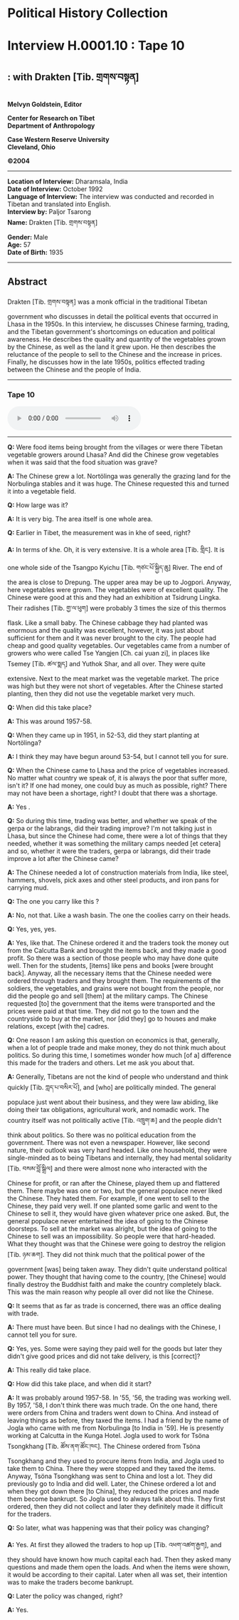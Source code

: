 # Political History Collection  
# Interview H.0001.10 : Tape 10  
##  : with Drakten [Tib. གྲགས་བསྟན]  
  
**Melvyn Goldstein, Editor**  

**Center for Research on Tibet**  
**Department of Anthropology**  

**Case Western Reserve University**  
**Cleveland, Ohio**  

**©2004**  

---  
**Location of Interview:** Dharamsala, India  
**Date of Interview:** October 1992  
**Language of Interview:** The interview was conducted and recorded in Tibetan and translated into English.  
**Interview by:** Paljor Tsarong  
**Name:** Drakten [Tib. གྲགས་བསྟན]  
**Gender:** Male  
**Age:** 57  
**Date of Birth:** 1935  
  
---  
## Abstract  

 Drakten [Tib. གྲགས་བསྟན] was a monk official in the traditional Tibetan government who discusses in detail the political events that occurred in Lhasa in the 1950s. In this interview, he discusses Chinese farming, trading, and the Tibetan government's shortcomings on education and political awareness. He describes the quality and quantity of the vegetables grown by the Chinese, as well as the land it grew upon. He then describes the reluctance of the people to sell to the Chinese and the increase in prices. Finally, he discusses how in the late 1950s, politics effected trading between the Chinese and the people of India.   

---  
### Tape 10  

<audio controls>
<source src="https://tile.loc.gov/storage-services/service/asian/asiantoha/H_0001_10/H_0001_10.mp3" type="audio/mp3">
Your browser does not support the audio element.
</audio>  

---

**Q:**  Were food items being brought from the villages or were there Tibetan vegetable growers around Lhasa? And did the Chinese grow vegetables when it was said that the food situation was grave?   

**A:**  The Chinese grew a lot. Nortölinga was generally the grazing land for the <span class="tooltip" data-text="[tib. ནོར་བུ་གླིང་ཁ] The summer palace of the Dalai Lama.">Norbulinga</span> stables and it was huge. The Chinese requested this and turned it into a vegetable field.   

**Q:**  How large was it?   

**A:**  It is very big. The area itself is one whole area.   

**Q:**  Earlier in Tibet, the measurement was in <span class="tooltip" data-text="[tib. ཁལ] A traditional volume measurement used for measuring grain in traditional Tibetan society. Sizes of this unit varied somewhat, but the official government khe (called mkhar ru or bstan dzin mkha ru) weighed about 28-31 pounds for barley. It was used to convey the size of fields. For example, a field said to be 10 khe in size meant that 10 khe of seed could be sown on that field.">khe</span> of seed, right?   

**A:**  In terms of khe. Oh, it is very extensive. It is a whole area [Tib. གླིང]. It is one whole side of the Tsangpo Kyichu [Tib. གཙང་པོ་སྐྱིད་ཆུ] River. The end of the area is close to Drepung. The upper area may be up to Jogpori. Anyway, here vegetables were grown. The vegetables were of excellent quality. The Chinese were good at this and they had an exhibition at Tsidrung Lingka. Their radishes [Tib. གྱ་ལ་ཕུག] were probably 3 times the size of this thermos flask. Like a small baby. The Chinese cabbage they had planted was enormous and the quality was excellent, however, it was just about sufficient for them and it was never brought to the city. The people had cheap and good quality vegetables. Our vegetables came from a number of growers who were called <span class="tooltip" data-text="[tib. རྩེ] The Potala Palace.">Tse</span> Yangjen [Ch. cai yuan zi], in places like Tsemey [Tib. ཚལ་སྨད] and Yuthok Shar, and all over. They were quite extensive. Next to the meat market was the vegetable market. The price was high but they were not short of vegetables. After the Chinese started planting, then they did not use the vegetable market very much.   

**Q:**  When did this take place?   

**A:**  This was around 1957-58.   

**Q:**  When they came up in 1951, in 52-53, did they start planting at Nortölinga?   

**A:**  I think they may have begun around 53-54, but I cannot tell you for sure.   

**Q:**  When the Chinese came to Lhasa and the price of vegetables increased. No matter what country we speak of, it is always the poor that suffer more, isn't it? If one had money, one could buy as much as possible, right? There may not have been a shortage, right? I doubt that there was a shortage.   

**A:**  Yes .   

**Q:**  So during this time, trading was better, and whether we speak of the <span class="tooltip" data-text="[sger pa] 1. Aristocrats, aristocratic families. 2. Private students in the government&#x27;s Tse labdra monk official training school.">gerpa</span> or the labrangs, did their trading improve? I'm not talking just in Lhasa, but since the Chinese had come, there were a lot of things that they needed, whether it was something the military camps needed [et cetera] and so, whether it were the traders, gerpa or labrangs, did their trade improve a lot after the Chinese came?   

**A:**  The Chinese needed a lot of construction materials from India, like steel, hammers, shovels, pick axes and other steel products, and iron pans for carrying mud.   

**Q:**  The one you carry like this ?   

**A:**  No, not that. Like a wash basin. The one the coolies carry on their heads.   

**Q:**  Yes, yes, yes.   

**A:**  Yes, like that. The Chinese ordered it and the traders took the money out from the Calcutta Bank and brought the items back, and they made a good profit. So there was a section of those people who may have done quite well. Then for the students, [items] like pens and books [were brought back]. Anyway, all the necessary items that the Chinese needed were ordered through traders and they brought them. The requirements of the soldiers, the vegetables, and grains were not bought from the people, nor did the people go and sell [them] at the military camps. The Chinese requested [to] the government that the items were transported and the prices were paid at that time. They did not go to the town and the countryside to buy at the market, nor [did they] go to houses and make relations, except [with the] cadres.   

**Q:**  One reason I am asking this question on economics is that, generally, when a lot of people trade and make money, they do not think much about politics. So during this time, I sometimes wonder how much [of a] difference this made for the traders and others. Let me ask you about that.   

**A:**  Generally, Tibetans are not the kind of people who understand and think quickly [Tib. ཀླད་པ་བསིར་པོ], and [who] are politically minded. The general populace just went about their business, and they were law abiding, like doing their tax obligations, agricultural work, and nomadic work. The country itself was not politically active [Tib. འཁྲུག་ཆ] and the people didn't think about politics. So there was no political education from the government. There was not even a newspaper. However, like second nature, their outlook was very hard headed. Like one household, they were single-minded as to being Tibetans and internally, they had mental solidarity [Tib. བསམ་བློ་སྒྲིལ] and there were almost none who interacted with the Chinese for profit, or ran after the Chinese, played them up and flattered them. There maybe was one or two, but the general populace never liked the Chinese. They hated them. For example, if one went to sell to the Chinese, they paid very well. If one planted some garlic and went to the Chinese to sell it, they would have given whatever price one asked. But, the general populace never entertained the idea of going to the Chinese doorsteps. To sell at the market was alright, but the idea of going to the Chinese to sell was an impossibility. So people were that hard-headed. What they thought was that the Chinese were going to destroy the religion [Tib. ཉམ་ཆག]. They did not think much that the political power of the government [was] being taken away. They didn't quite understand political power. They thought that having come to the country, [the Chinese] would finally destroy the Buddhist faith and make the country completely black. This was the main reason why people all over did not like the Chinese.   

**Q:**  It seems that as far as trade is concerned, there was an office dealing with trade.   

**A:**  There must have been. But since I had no dealings with the Chinese, I cannot tell you for sure.   

**Q:**  Yes, yes. Some were saying they paid well for the goods but later they didn't give good prices and did not take delivery, is this [correct]?   

**A:**  This really did take place.   

**Q:**  How did this take place, and when did it start?   

**A:**  It was probably around 1957-58. In '55, '56, the trading was working well. By 1957, '58, I don't think there was much trade. On the one hand, there were orders from China and traders went down to China. And instead of leaving things as before, they taxed the items. I had a friend by the name of Jogla who came with me from <span class="tooltip" data-text="[tib. ནོར་བུ་གླིང་ཁ] The summer palace of the Dalai Lama.">Norbulinga</span> [to India in '59]. He is presently working at Calcutta in the Kunga Hotel. Jogla used to work for <span class="tooltip" data-text="[tib. མཚོ་སྣ] A district in southern Tibet.">Tsöna</span> Tsongkhang [Tib. ཚོས་ནག་ཚོང་ཁང]. The Chinese ordered from Tsöna Tsongkhang and they used to procure items from India, and Jogla used to take them to China. There they were stopped and they taxed the items. Anyway, Tsöna Tsongkhang was sent to China and lost a lot. They did previously go to India and did well. Later, the Chinese ordered a lot and when they got down there [to China], they reduced the prices and made them become bankrupt. So Jogla used to always talk about this. They first ordered, then they did not collect and later they definitely made it difficult for the traders.   

**Q:**  So later, what was happening was that their policy was changing?   

**A:**  Yes. At first they allowed the traders to hop up [Tib. འཕག་འཚག་རྒྱག], and they should have known how much capital each had. Then they asked many questions and made them open the loads. And when the items were shown, it would be according to their capital. Later when all was set, their intention was to make the traders become bankrupt.   

**Q:**  Later the policy was changed, right?   

**A:**  Yes.   

